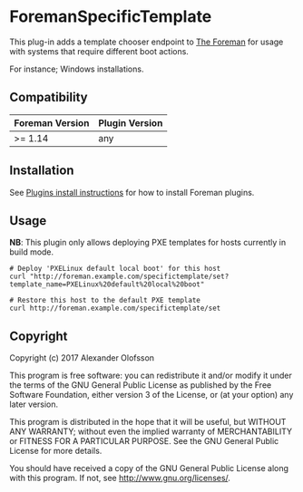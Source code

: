 # ForemanSpecificTemplate

This plug-in adds a template chooser endpoint to [The Foreman](https://theforeman.org/) for usage with systems that require different boot actions.

For instance; Windows installations.

## Compatibility

| Foreman Version | Plugin Version |
| --------------- | -------------- |
| >= 1.14         | any            |

## Installation

See [Plugins install instructions](https://theforeman.org/plugins/)
for how to install Foreman plugins.

## Usage

**NB**: This plugin only allows deploying PXE templates for hosts currently in build mode.

```
# Deploy 'PXELinux default local boot' for this host
curl "http://foreman.example.com/specifictemplate/set?template_name=PXELinux%20default%20local%20boot"

# Restore this host to the default PXE template
curl http://foreman.example.com/specifictemplate/set
```

## Copyright

Copyright (c) 2017 Alexander Olofsson

This program is free software: you can redistribute it and/or modify
it under the terms of the GNU General Public License as published by
the Free Software Foundation, either version 3 of the License, or
(at your option) any later version.

This program is distributed in the hope that it will be useful,
but WITHOUT ANY WARRANTY; without even the implied warranty of
MERCHANTABILITY or FITNESS FOR A PARTICULAR PURPOSE.  See the
GNU General Public License for more details.

You should have received a copy of the GNU General Public License
along with this program.  If not, see <http://www.gnu.org/licenses/>.


